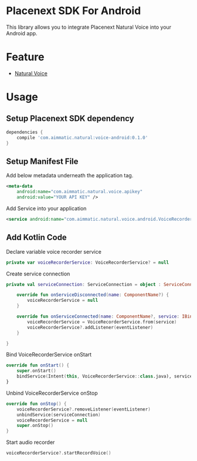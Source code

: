 # Placenext SDK For Android #

This library allows you to integrate Placenext Natural Voice into your Android app.

# Feature #

- [Natural Voice](https://console.aimmatic.com/docs/natural/voice)

# Usage #

## Setup Placenext SDK dependency ##

```gradle
dependencies {
    compile 'com.aimmatic.natural:voice-android:0.1.0'
}
```

## Setup Manifest File ##

Add below metadata underneath the application tag.

```xml
<meta-data
    android:name="com.aimmatic.natural.voice.apikey"
    android:value="YOUR API KEY" />
```

Add Service into your application

```xml
<service android:name="com.aimmatic.natural.voice.android.VoiceRecorderService" />
```

## Add Kotlin Code ##

Declare variable voice recorder service

```kotlin
private var voiceRecorderService: VoiceRecorderService? = null
```

Create service connection

```kotlin
private val serviceConnection: ServiceConnection = object : ServiceConnection {

    override fun onServiceDisconnected(name: ComponentName?) {
        voiceRecorderService = null
    }

    override fun onServiceConnected(name: ComponentName?, service: IBinder?) {
        voiceRecorderService = VoiceRecorderService.from(service)
        voiceRecorderService?.addListener(eventListener)
    }

}
```

Bind VoiceRecorderService onStart

```kotlin
override fun onStart() {
    super.onStart()
    bindService(Intent(this, VoiceRecorderService::class.java), serviceConnection, Context.BIND_AUTO_CREATE)
}
```

Unbind VoiceRecorderService onStop

```kotlin
override fun onStop() {
    voiceRecorderService?.removeListener(eventListener)
    unbindService(serviceConnection)
    voiceRecorderService = null
    super.onStop()
}
```

Start audio recorder

```kotlin
voiceRecorderService?.startRecordVoice()
```